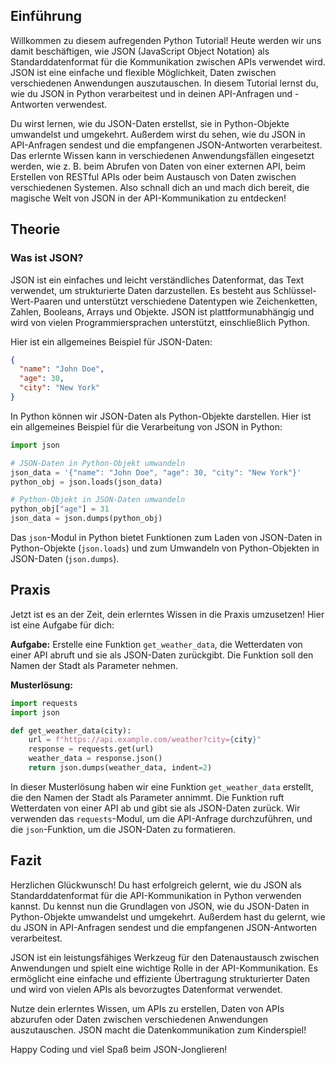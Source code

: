 
## Einführung
Willkommen zu diesem aufregenden Python Tutorial! Heute werden wir uns damit beschäftigen, wie JSON (JavaScript Object Notation) als Standarddatenformat für die Kommunikation zwischen APIs verwendet wird. JSON ist eine einfache und flexible Möglichkeit, Daten zwischen verschiedenen Anwendungen auszutauschen. In diesem Tutorial lernst du, wie du JSON in Python verarbeitest und in deinen API-Anfragen und -Antworten verwendest.

Du wirst lernen, wie du JSON-Daten erstellst, sie in Python-Objekte umwandelst und umgekehrt. Außerdem wirst du sehen, wie du JSON in API-Anfragen sendest und die empfangenen JSON-Antworten verarbeitest. Das erlernte Wissen kann in verschiedenen Anwendungsfällen eingesetzt werden, wie z. B. beim Abrufen von Daten von einer externen API, beim Erstellen von RESTful APIs oder beim Austausch von Daten zwischen verschiedenen Systemen. Also schnall dich an und mach dich bereit, die magische Welt von JSON in der API-Kommunikation zu entdecken!

## Theorie
### Was ist JSON?
JSON ist ein einfaches und leicht verständliches Datenformat, das Text verwendet, um strukturierte Daten darzustellen. Es besteht aus Schlüssel-Wert-Paaren und unterstützt verschiedene Datentypen wie Zeichenketten, Zahlen, Booleans, Arrays und Objekte. JSON ist plattformunabhängig und wird von vielen Programmiersprachen unterstützt, einschließlich Python.

Hier ist ein allgemeines Beispiel für JSON-Daten:

```json
{
  "name": "John Doe",
  "age": 30,
  "city": "New York"
}
```

In Python können wir JSON-Daten als Python-Objekte darstellen. Hier ist ein allgemeines Beispiel für die Verarbeitung von JSON in Python:

```python
import json

# JSON-Daten in Python-Objekt umwandeln
json_data = '{"name": "John Doe", "age": 30, "city": "New York"}'
python_obj = json.loads(json_data)

# Python-Objekt in JSON-Daten umwandeln
python_obj["age"] = 31
json_data = json.dumps(python_obj)
```

Das `json`-Modul in Python bietet Funktionen zum Laden von JSON-Daten in Python-Objekte (`json.loads`) und zum Umwandeln von Python-Objekten in JSON-Daten (`json.dumps`).

## Praxis
Jetzt ist es an der Zeit, dein erlerntes Wissen in die Praxis umzusetzen! Hier ist eine Aufgabe für dich:

**Aufgabe:** Erstelle eine Funktion `get_weather_data`, die Wetterdaten von einer API abruft und sie als JSON-Daten zurückgibt. Die Funktion soll den Namen der Stadt als Parameter nehmen.

**Musterlösung:**
```python
import requests
import json

def get_weather_data(city):
    url = f"https://api.example.com/weather?city={city}"
    response = requests.get(url)
    weather_data = response.json()
    return json.dumps(weather_data, indent=2)
```

In dieser Musterlösung haben wir eine Funktion `get_weather_data` erstellt, die den Namen der Stadt als Parameter annimmt. Die Funktion ruft Wetterdaten von einer API ab und gibt sie als JSON-Daten zurück. Wir verwenden das `requests`-Modul, um die API-Anfrage durchzuführen, und die `json`-Funktion, um die JSON-Daten zu formatieren.

## Fazit
Herzlichen Glückwunsch! Du hast erfolgreich gelernt, wie du JSON als Standarddatenformat für die API-Kommunikation in Python verwenden kannst. Du kennst nun die Grundlagen von JSON, wie du JSON-Daten in Python-Objekte umwandelst und umgekehrt. Außerdem hast du gelernt, wie du JSON in API-Anfragen sendest und die empfangenen JSON-Antworten verarbeitest.

JSON ist ein leistungsfähiges Werkzeug für den Datenaustausch zwischen Anwendungen und spielt eine wichtige Rolle in der API-Kommunikation. Es ermöglicht eine einfache und effiziente Übertragung strukturierter Daten und wird von vielen APIs als bevorzugtes Datenformat verwendet.

Nutze dein erlerntes Wissen, um APIs zu erstellen, Daten von APIs abzurufen oder Daten zwischen verschiedenen Anwendungen auszutauschen. JSON macht die Datenkommunikation zum Kinderspiel!

Happy Coding und viel Spaß beim JSON-Jonglieren!
